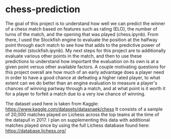 # chess-prediction

The goal of this project is to understand how well we can predict the winner of a chess match based on features such as rating (ELO), the number of turns of the match, and the opening that was played (chess.ipynb). From there, I used the Stockfish engine to evaluate the position at the halfway point through each match to see how that adds to the predictive power of the model (stockfish.ipynb). My next steps for this project are to additionally evaluate various other points in the match, and then to use these predictions to understand how important the evaluation on its own is at a given point versus other available factors. A couple motivating questions for this project overall are how much of an early advantage does a player need in order to have a good chance at defeating a higher rated player, to what extent can we do better than an engine evaluation to measure a player's chances of winning partway through a match, and at what point is it worth it for a player to forfeit a match due to a very low chance of winning.

The dataset used here is taken from Kaggle: https://www.kaggle.com/datasets/datasnaek/chess
It consists of a sample of 20,000 matches played on Lichess across the top teams at the time of the datapull in 2017. I plan on supplementing this data with additional matches played since by using the full Lichess database found here: https://database.lichess.org/
